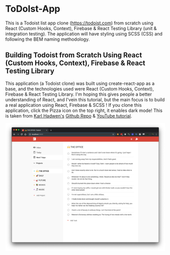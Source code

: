 # ToDoIst-App
This is a Todoist list app clone (https://todoist.com) from scratch using React (Custom Hooks, Context), Firebase &amp; React Testing Library (unit &amp; integration testing). The application will have styling using SCSS (CSS) and following the BEM naming methodology. 
## Building Todoist from Scratch Using React (Custom Hooks, Context), Firebase & React Testing Library

This application (a Todoist clone) was built using create-react-app as a base, and the technologies used were React (Custom Hooks, Context), Firebase & React Testing Library. I'm hoping this gives people a better understanding of React, and I'vein this tutorial, but the main focus is to build a real application using React, Firebase & SCSS ! If you clone this application, click the Pizza icon on the top right, it enables dark mode! This is taken from [Karl Hadwen's](https://github.com/karlhadwen) [Github Repo](https://github.com/karlhadwen/todoist) & [YouTube tutorial](https://www.youtube.com/watch?v=HgfA4W_VjmI).

![Preview](todoist-preview.png?raw=true)
